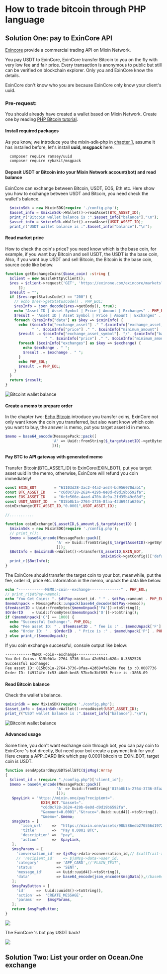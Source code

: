 # How to trade bitcoin through PHP language

## Solution One: pay to ExinCore API
[Exincore](https://github.com/exinone/exincore) provide a commercial trading API on Mixin Network.

You pay USDT to ExinCore, ExinCore transfer Bitcoin to you on the fly with very low fee and fair price. Every transaction is anonymous to public but still can be verified on blockchain explorer. Only you and ExinCore know the details.

ExinCore don't know who you are because ExinCore only know your client's uuid.

### Pre-request:
You should already have created a wallet based on Mixin Network. Create one by reading [PHP Bitcoin tutorial](https://github.com/wenewzhang/mixin_labs-php-bot).

#### Install required packages
As you know, we introduce you the mixin-sdk-php in [chapter 1](https://github.com/wenewzhang/mixin_labs-php-bot/blob/master/README.md), assume it has installed before, let's install **uuid, msgpack** here.
```bash
  composer require ramsey/uuid
  composer require rybakit/msgpack
```
#### Deposit USDT or Bitcoin into your Mixin Network account(bot) and read balance
ExinCore can exchange between Bitcoin, USDT, EOS, Eth etc. Here show you how to exchange between USDT and Bitcoin,
you need check the wallet's balance.
```php
  $mixinSdk = new MixinSDK(require './config.php');
  $asset_info = $mixinSdk->Wallet()->readAsset(BTC_ASSET_ID);
  print_r("Bitcoin wallet balance is :".$asset_info["balance"]."\n");
  $asset_info = $mixinSdk->Wallet()->readAsset(USDT_ASSET_ID);
  print_r("USDT wallet balance is :".$asset_info["balance"]."\n");
```
#### Read market price
How to check the coin's price? you need know which is the base coin,
for example, if you want buy Bitcoin and sell USDT, the USDT is the base coin, Also,
if you want buy USDT and sell Bitcoin, the Bitcoin is the base coin, source code like below.
```php
function getExchangeCoins($base_coin) :string {
  $client = new GuzzleHttp\Client();
  $res = $client->request('GET', 'https://exinone.com/exincore/markets?base_asset='.$base_coin, [
      ]);
  $result = "";
  if ($res->getStatusCode() == "200") {
    // echo $res->getStatusCode() . PHP_EOL;
    $resInfo = json_decode($res->getBody(), true);
    echo "Asset ID | Asset Symbol | Price | Amount | Exchanges" . PHP_EOL;
    $result = "Asset ID | Asset Symbol | Price | Amount | Exchanges" . PHP_EOL;
    foreach ($resInfo["data"] as $key => $coinInfo) {
      echo ($coinInfo["exchange_asset"] ." ".$coinInfo["exchange_asset_symbol"]. "/". $coinInfo["base_asset_symbol"] .
            " ". $coinInfo["price"] ." ". $coinInfo["minimum_amount"] ."-". $coinInfo["maximum_amount"] . " ");
      $result .= $coinInfo["exchange_asset_symbol"]. "/". $coinInfo["base_asset_symbol"] .
                  " ". $coinInfo["price"] ." ". $coinInfo["minimum_amount"] ."-". $coinInfo["maximum_amount"] . " ";
      foreach ($coinInfo["exchanges"] as $key => $exchange) {
        echo $exchange . " ";
        $result .= $exchange . " ";
      }
      echo PHP_EOL;
      $result .= PHP_EOL;
    }
  }
  return $result;
}
```
![Bitcoint wallet balance](https://github.com/wenewzhang/mixin_labs-php-bot/blob/master/btc-usdt-price.jpg)

#### Create a memo to prepare order
In the chapter two: [Echo Bitcoin](https://github.com/wenewzhang/mixin_labs-php-bot/blob/master/README2.md) introduce you
transfer coins, ExinCore not only want know the coin you transferred, but also want know which coin you want to buy, the answer is memo, put you target asset id in memo.
```php
$memo = base64_encode(MessagePack::pack([
                     'A' => Uuid::fromString($_targetAssetID)->getBytes(),
                     ]));
```
#### Pay BTC to API gateway with generated memo
Transfer Bitcoin(BTC_ASSET_ID) to ExinCore(EXIN_BOT), put you target asset uuid in the memo, otherwise, ExinCore will refund you coin immediately!
```php
const EXIN_BOT        = "61103d28-3ac2-44a2-ae34-bd956070dab1";
const BTC_ASSET_ID    = "c6d0c728-2624-429b-8e0d-d9d19b6592fa";
const EOS_ASSET_ID    = "6cfe566e-4aad-470b-8c9a-2fd35b49c68d";
const USDT_ASSET_ID   = "815b0b1a-2764-3736-8faa-42d694fa620a";
coinExchange(BTC_ASSET_ID,"0.0001",USDT_ASSET_ID);

//...........

function coinExchange($_assetID,$_amount,$_targetAssetID) {
  $mixinSdk = new MixinSDK(require './config.php');
  // print_r();
  $memo = base64_encode(MessagePack::pack([
                       'A' => Uuid::fromString($_targetAssetID)->getBytes(),
                       ]));
  $BotInfo = $mixinSdk->Wallet()->transfer($_assetID,EXIN_BOT,
                                           $mixinSdk->getConfig()['default']['pin'],$_amount,$memo);
  print_r($BotInfo);
}
```
The ExinCore should transfer the target coin to your bot, meanwhile, put the fee, order id, price etc. information in the memo, unpack the data like below.
```php
echo "------------MEMO:-coin--exchange--------------" . PHP_EOL;
// print_r($dtPay->memo);
echo "You Get Coins: ". $dtPay->asset_id. " " . $dtPay->amount . PHP_EOL;
$memoUnpack = MessagePack::unpack(base64_decode($dtPay->memo));
$feeAssetID = Uuid::fromBytes($memoUnpack['FA'])->toString();
$OrderID    = Uuid::fromBytes($memoUnpack['O'])->toString();
if ($memoUnpack['C'] == 1000) {
  echo "Successful Exchange:". PHP_EOL;
  echo "Fee asset ID: " . $feeAssetID . " fee is :" . $memoUnpack['F'] . PHP_EOL;
  echo "Order ID: " . $OrderID . " Price is :" . $memoUnpack['P'] . PHP_EOL;
} else print_r($memoUnpack);
```

If you coin exchange successful, console output like below:
```bash
------------MEMO:-coin--exchange--------------
You Get Coins: 815b0b1a-2764-3736-8faa-42d694fa620a 0.3852528
Successful Exchange:
Fee asset ID: 815b0b1a-2764-3736-8faa-42d694fa620a fee is :0.0007736
Order ID: f49124fe-fc53-46d0-bed8-57bc0c3bf893 Price is :3868.09
```

#### Read Bitcoin balance
Check the wallet's balance.
```php
$mixinSdk = new MixinSDK(require './config.php');
$asset_info = $mixinSdk->Wallet()->readAsset(USDT_ASSET_ID);
print_r("USDT wallet balance is :".$asset_info["balance"]."\n");
```
![Bitcoint wallet balance](https://github.com/wenewzhang/mixin_labs-php-bot/blob/master/exchange-and-balance.jpg)

#### Advanced usage
Some time, you don't want exchange coin through bot, you can pay coin to ExinCore 's bot directly,
But need your bot create a payment link for you! Here create a APP_CARD link which pay 0.0001 bitcoin to EXIN_BOT,
target coin is USDT.
```php
function sendAppCardBuyUSDTSellBTC($jsMsg):Array
{
  $client_id = (require "./config.php")['client_id'];
  $memo = base64_encode(MessagePack::pack([
                       'A' => Uuid::fromString('815b0b1a-2764-3736-8faa-42d694fa620a')->getBytes(),
                       ]));
   $payLink = "https://mixin.one/pay?recipient=".
                EXIN_BOT."&asset=".
                "c6d0c728-2624-429b-8e0d-d9d19b6592fa".
                "&amount=0.0001"."&trace=".Uuid::uuid4()->toString().
                "&memo=".$memo;
   $msgData = [
       'icon_url'    =>  "https://mixin.one/assets/98b586edb270556d1972112bd7985e9e.png",
       'title'       =>  "Pay 0.0001 BTC",
       'description' =>  "pay",
       'action'      =>  $payLink,
   ];
   $msgParams = [
     'conversation_id' => $jsMsg->data->conversation_id,// $callTrait->config[client_id],
     // 'recipient_id'    => $jsMsg->data->user_id,
     'category'        => 'APP_CARD',//'PLAIN_TEXT',
     'status'          => 'SENT',
     'message_id'      => Uuid::uuid4()->toString(),
     'data'            => base64_encode(json_encode($msgData)),//base64_encode("hello!"),
   ];
   $msgPayButton = [
     'id'     =>  Uuid::uuid4()->toString(),
     'action' =>  'CREATE_MESSAGE',
     'params' =>   $msgParams,
   ];
   return $msgPayButton;
}
```
![](https://github.com/wenewzhang/mixin_labs-php-bot/blob/master/user-exchange-bitcoin-directly.jpg)

The ExinCore 's bot pay USDT back!

![](https://github.com/wenewzhang/mixin_labs-php-bot/blob/master/user-directly-exchage-result.jpg)

## Solution Two: List your order on Ocean.One exchange
